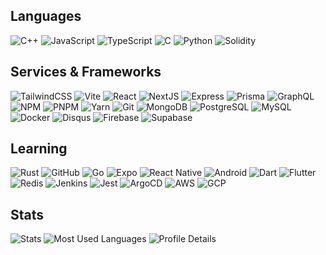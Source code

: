 <!--
**ChenBingWei1201/ChenBingWei1201** is a ✨ _special_ ✨ repository because its `README.md` (this file) appears on your GitHub profile.

Here are some ideas to get you started:

- 🔭 I’m currently working on ...
- 🌱 I’m currently learning ...
- 👯 I’m looking to collaborate on ...
- 🤔 I’m looking for help with ...
- 💬 Ask me about ...
- 📫 How to reach me: ...
- 😄 Pronouns: ...
- ⚡ Fun fact: ...
-->

## Languages

![C++](https://img.shields.io/badge/-C++-000000?style=flat&logo=CPlusPlus&logoColor=F34B7D)
![JavaScript](https://img.shields.io/badge/-JavaScript-000000?style=flat&logo=javascript)
![TypeScript](https://img.shields.io/badge/-TypeScript-000000?style=flat&logo=typescript&logoColor=007ACC)
![C](https://img.shields.io/badge/-C-000000?style=flat&logo=C&logoColor=808080)
![Python](https://img.shields.io/badge/-Python-000000?style=flat&logo=python)
![Solidity](https://img.shields.io/badge/-Solidity-000000?style=flat&logo=Solidity&logoColor=BBBBBB)

## Services & Frameworks

![TailwindCSS](https://img.shields.io/badge/-TailwindCSS-000000?style=flat&logo=tailwindcss&logoColor=00FFFF)
![Vite](https://img.shields.io/badge/-Vite-000000?style=flat&logo=vite&logoColor=FFFF00)
![React](https://img.shields.io/badge/-React-000000?style=flat&logo=React&logoColor=4285F4)
![NextJS](https://img.shields.io/badge/-NextJS-000000?style=flat&logo=next.js&logoColor=FFFFFF)
![Express](https://img.shields.io/badge/-Express-000000?style=flat&logo=Express&logoColor=FFFFFF)
![Prisma](https://img.shields.io/badge/-Prisma-000000?style=flat&logo=Prisma&logoColor=FFFFFF)
![GraphQL](https://img.shields.io/badge/-GraphQL-000000?style=flat&logo=graphql&logoColor=E535AB)
![NPM](https://img.shields.io/badge/-NPM-000000?style=flat&logo=npm&logoColor=F05032)
![PNPM](https://img.shields.io/badge/-PNPM-000000?style=flat&logo=pnpm&logoColor=FFA500)
![Yarn](https://img.shields.io/badge/-Yarn-000000?style=flat&logo=yarn&logoColor=007ACC)
![Git](https://img.shields.io/badge/-Git-000000?style=flat&logo=git&logoColor=F05032)
![MongoDB](https://img.shields.io/badge/-MongoDB-000000?style=flat&logo=mongodb&logoColor=339933)
![PostgreSQL](https://img.shields.io/badge/-PostgreSQL-000000?style=flat&logo=postgresql&logoColor=0064a5)
![MySQL](https://img.shields.io/badge/-MySQL-000000?style=flat&logo=mysql&logoColor=F29111)
![Docker](https://img.shields.io/badge/-Docker-000000?style=flat&logo=docker&logoColor=4285F4)
![Disqus](https://img.shields.io/badge/-Disqus-000000?style=flat&logo=Disqus&logoColor=2E9FFF)
![Firebase](https://img.shields.io/badge/-Firebase-000000?style=flat&logo=Firebase&logoColor=F6820D)
![Supabase](https://img.shields.io/badge/-Supabase-000000?style=flat&logo=Supabase&logoColor=3ECF8E)

## Learning

![Rust](https://img.shields.io/badge/-Rust-000000?style=flat&logo=rust&logoColor=B7410E)
![GitHub](https://img.shields.io/badge/-GitHubAPI-000000?style=flat&logo=github&logoColor=FFFFFF)
![Go](https://img.shields.io/badge/-Go-000000?style=flat&logo=go&logoColor=29BEB0)
![Expo](https://img.shields.io/badge/-Expo-000000?style=flat&logo=expo&logoColor=FFFFFF)
![React Native](https://img.shields.io/badge/-ReactNative-000000?style=flat&logo=react&logoColor=61DAFB)
![Android](https://img.shields.io/badge/-Android-000000?style=flat&logo=android&logoColor=3DDC84)
![Dart](https://img.shields.io/badge/-Dart-000000?style=flat&logo=dart&logoColor=0175C2)
![Flutter](https://img.shields.io/badge/-Flutter-000000?style=flat&logo=flutter&logoColor=027DFD)
![Redis](https://img.shields.io/badge/-Redis-000000?style=flat&logo=redis&logoColor=D82C20)
![Jenkins](https://img.shields.io/badge/-Jenkins-000000?style=flat&logo=jenkins&logoColor=FFFFFF)
![Jest](https://img.shields.io/badge/-Jest-000000?style=flat&logo=jest&logoColor=C63D14)
![ArgoCD](https://img.shields.io/badge/-ArgoCD-000000?style=flat&logo=argo&logoColor=FC7F44)
![AWS](https://img.shields.io/badge/-AWS-000000?style=flat&logo=AmazonWebServices&logoColor=F48120)
![GCP](https://img.shields.io/badge/-GoogleCloud-000000?style=flat&logo=GoogleCloud&logoColor=4285F4)

## Stats

![Stats](https://github-profile-summary-cards.vercel.app/api/cards/stats?username=ChenBingWei1201&theme=radical)
![Most Used Languages](https://github-readme-stats.vercel.app/api/top-langs/?username=ChenBingWei1201&langs_count=6&layout=compact&theme=radical&exclude_repo=ubuntu-config,ML-learn,taipei-codefest-lbj)
![Profile Details](https://github-profile-summary-cards.vercel.app/api/cards/profile-details?username=ChenBingWei1201&theme=radical)
